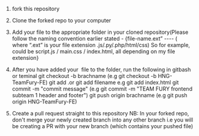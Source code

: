 1.  fork this repository
2.  Clone the forked repo to your computer
3.  Add your file to the appropriate folder in your cloned repository(Please follow the naming convention earlier stated - {file-name.ext” ---- ( where “.ext” is your file extension .js/.py/.php/html/css) So for example, could be script.js / main.css / index.html, all depending on my file extension}
4.  After you have added your  file to the folder, run the following in gitbash or teminal
       git checkout -b brachname (e.g git checkout -b HNG-TeamFury-FE)
       git add .or git add filename e.g git add index.html 
       git commit -m "commit message" (e.g git commit -m "TEAM FURY frontend subteam 1 header and footer")
       git push origin brachname (e.g git push origin HNG-TeamFury-FE)

5.  Create a pull request straight to this repository
NB: In your forked repo, don't merge your newly created branch into any other branch i.e you will be creating a PR with your new branch (which contains your pushed file)
